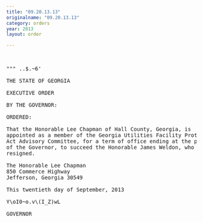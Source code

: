 ```yaml
---
title: "09.20.13.13"
originalname: "09.20.13.13"
category: orders
year: 2013
layout: order

---
```

<pre>
  

""" ..$.~6'

THE STATE OF GEORGIA

EXECUTIVE ORDER

BY THE GOVERNOR:

ORDERED:

That the Honorable Lee Chapman of Hall County, Georgia, is
appointed as a member of the Georgia Utilities Facility Protection
Act Advisory Committee, for a term of office ending at the pleasure
of the Governor, to succeed the Honorable James Weldon, who
resigned.

The Honorable Lee Chapman
850 Commerce Highway
Jefferson, Georgia 30549

This twentieth day of September, 2013

Y\oI0~o.v\(I_Z)wL

GOVERNOR

</pre>
